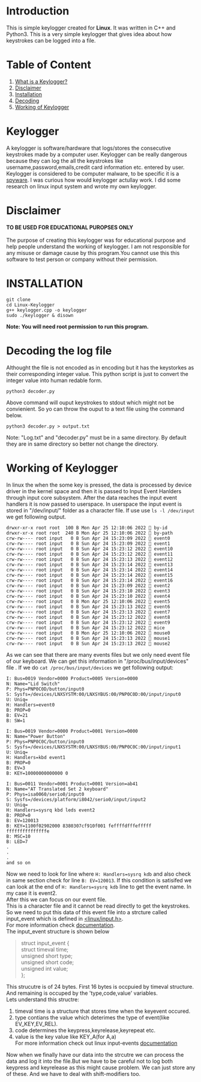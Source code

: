 # Introduction 
This is simple keylogger created for <b>Linux</b>. It was written in C++ and Python3. This is a very simple keylogger that gives idea about how keystrokes can be logged into a file.
# Table of Content
   1. [What is a Keylogger?](#keylogger)
   2. [Disclaimer](#disclaimer)
   3. [Installation](#installation)
   4. [Decoding](#decoding-the-log-file)
   5. [Working of Keylogger](#working-of-keylogger)
# Keylogger
A keylogger is software/hardware that logs/stores the consecutive keystrokes made by a computer user. Keylogger can be really dangerous because they can log the all the keystrokes like username,password,emails,credit card information etc. entered by user. Keylogger is considered to be computer malware, to be specific it is a [spyware](https://en.wikipedia.org/wiki/Spyware). I was curious how would keylogger actullay work. I did some research on linux input system and wrote my own keylogger.

# Disclaimer
<B>TO BE USED FOR EDUCATIONAL PUROPSES ONLY</B><BR><BR>
The purpose of creating this keylogger was for educational purpose and help people understand the working of keylogger. I am not responsible for any misuse or damage cause by this program.You cannot use this this software to test person or company without their permission.
# INSTALLATION
    git clone
    cd Linux-Keylogger
    g++ keylogger.cpp -o keylogger
    sudo ./keylogger & disown
<b>  Note: You will need root permission to run this program.</b>
# Decoding the log file
  Althought the file is not encoded as in encoding but it has the keystorkes as their corresponding integer value. This python script is just to convert the integer value into human redable form.
  
  ````
  python3 decoder.py
  ````
  Above command will ouput keystrokes to stdout which might not be convienient. So yo can throw the ouput to a text file using the command below.
  ````
  python3 decoder.py > output.txt
  ````
  Note: "Log.txt" and "decoder.py" must be in a same directory. By default they are in same directory so better not change the directory.
  
# Working of Keylogger
  In linux the when the some key is pressed, the data is processed by device driver in the kernel space and then it is passed to Input Event Hanlders
  through input core subsystem. After the data reaches the input event handlers it is now passed to userspace. In userspace the input event is stored in "/dev/input/" folder as a character file. If use use ```ls -l /dev/input``` we get following output.
  ```
  drwxr-xr-x root root  100 B Mon Apr 25 12:10:06 2022  by-id
drwxr-xr-x root root  240 B Mon Apr 25 12:10:06 2022  by-path
crw-rw---- root input   0 B Sun Apr 24 15:23:09 2022  event0
crw-rw---- root input   0 B Sun Apr 24 15:23:09 2022  event1
crw-rw---- root input   0 B Sun Apr 24 15:23:12 2022  event10
crw-rw---- root input   0 B Sun Apr 24 15:23:12 2022  event11
crw-rw---- root input   0 B Sun Apr 24 15:23:13 2022  event12
crw-rw---- root input   0 B Sun Apr 24 15:23:14 2022  event13
crw-rw---- root input   0 B Sun Apr 24 15:23:14 2022  event14
crw-rw---- root input   0 B Sun Apr 24 15:23:14 2022  event15
crw-rw---- root input   0 B Sun Apr 24 15:23:14 2022  event16
crw-rw---- root input   0 B Sun Apr 24 15:23:09 2022  event2
crw-rw---- root input   0 B Sun Apr 24 15:23:10 2022  event3
crw-rw---- root input   0 B Sun Apr 24 15:23:10 2022  event4
crw-rw---- root input   0 B Mon Apr 25 12:10:06 2022  event5
crw-rw---- root input   0 B Sun Apr 24 15:23:13 2022  event6
crw-rw---- root input   0 B Sun Apr 24 15:23:13 2022  event7
crw-rw---- root input   0 B Sun Apr 24 15:23:12 2022  event8
crw-rw---- root input   0 B Sun Apr 24 15:23:12 2022  event9
crw-rw---- root input   0 B Sun Apr 24 15:23:12 2022  mice
crw-rw---- root input   0 B Mon Apr 25 12:10:06 2022  mouse0
crw-rw---- root input   0 B Sun Apr 24 15:23:13 2022  mouse1
crw-rw---- root input   0 B Sun Apr 24 15:23:13 2022  mouse2
```
As we can see that there are many events files but we only need event file of our keyboard. We can get this information in "/proc/bus/input/devices" file
  . If we do ```cat /proc/bus/input/devices``` we get following output: 
  ```
  I: Bus=0019 Vendor=0000 Product=0005 Version=0000
N: Name="Lid Switch"
P: Phys=PNP0C0D/button/input0
S: Sysfs=/devices/LNXSYSTM:00/LNXSYBUS:00/PNP0C0D:00/input/input0
U: Uniq=
H: Handlers=event0 
B: PROP=0
B: EV=21
B: SW=1

I: Bus=0019 Vendor=0000 Product=0001 Version=0000
N: Name="Power Button"
P: Phys=PNP0C0C/button/input0
S: Sysfs=/devices/LNXSYSTM:00/LNXSYBUS:00/PNP0C0C:00/input/input1
U: Uniq=
H: Handlers=kbd event1 
B: PROP=0
B: EV=3
B: KEY=10000000000000 0

I: Bus=0011 Vendor=0001 Product=0001 Version=ab41
N: Name="AT Translated Set 2 keyboard"
P: Phys=isa0060/serio0/input0
S: Sysfs=/devices/platform/i8042/serio0/input/input2
U: Uniq=
H: Handlers=sysrq kbd leds event2 
B: PROP=0
B: EV=120013
B: KEY=1100f02902000 8380307cf910f001 feffffdfffefffff fffffffffffffffe
B: MSC=10
B: LED=7
  .
  .
  . 
  and so on
```
  Now we need to look for line where ```H: Handlers=sysrq kdb``` and also check in same section check for line ```B: EV=120013```. If this condition is satisifed we can look at the end of  ```H: Handlers=sysrq kdb``` line to get the event name. In my case it is event2.
 <br> After this we can focus on our event file.<br>This is a character file and it cannot be read directly to get the keystrokes. So we need to put this data of this event file into a strcture called input_event which is defined in [<linux/input.h>](https://github.com/torvalds/linux/blob/master/include/uapi/linux/input.h). <br>For more information check [documentation](https://www.kernel.org/doc/Documentation/input/input.txt).<br>
  The input_event structure is shown below<br>
> struct input_event {<br>
>	struct timeval time;<br>
>	unsigned short type;<br>
>	unsigned short code;<br>
>	unsigned int value;<br>
> };<br>

  This strucutre is of 24 bytes. First 16 bytes is occpuied by timeval structure. And remaining is occuped by the 'type,code,value' variables.<br>
  Lets understand this structre:<br>
  1. timeval time is a structure that stores time when the keyevent occured.<br>
  2. type contians the value which deterimes the type of event(like EV_KEY,EV_REL).<br>
  3. code determines the keypress,keyrelease,keyrepeat etc.<br>
  4. value is the key value like KEY_A(for A,a)<br>
  For more information check out linux input-events [documentation](https://git.kernel.org/pub/scm/linux/kernel/git/torvalds/linux.git/tree/include/uapi/linux/input-event-codes.h)<br>

  Now when we finally have our data into the strcutre we can process the data and log it into the file.But we have to be careful not to log both keypress and keyrelease as this might cause problem. We can just store any of these. And we have to deal with shift-modifiers too.<br>
  
  
  
  
  
